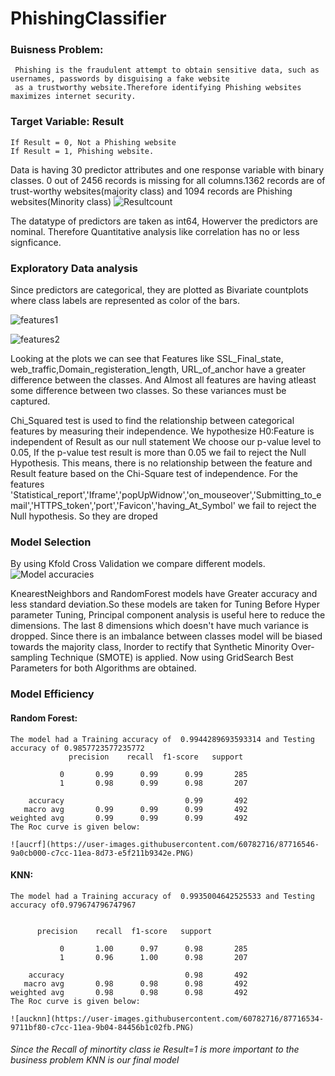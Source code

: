 # PhishingClassifier
### Buisness Problem:
     Phishing is the fraudulent attempt to obtain sensitive data, such as usernames, passwords by disguising a fake website
     as a trustworthy website.Therefore identifying Phishing websites maximizes internet security.
### Target Variable: Result
    If Result = 0, Not a Phishing website
    If Result = 1, Phishing website.
    
Data is having 30 predictor attributes and one response variable with binary classes. 0 out of 2456 records is missing for all columns.1362 records are of trust-worthy websites(majority class) and  1094 records are Phishing websites(Minority class)
![Resultcount](https://user-images.githubusercontent.com/60782716/87672405-84799500-c790-11ea-95cf-270642efe661.PNG)

The datatype of predictors are taken as int64, Howerver the predictors are nominal. Therefore Quantitative analysis like correlation has no or less signficance.

### Exploratory Data analysis
Since predictors are categorical, they are plotted as Bivariate countplots  where class labels are represented as color of the bars.

![features1](https://user-images.githubusercontent.com/60782716/87689485-e2fd3e00-c7a5-11ea-8f8d-7c3705bb7c92.PNG)

![features2](https://user-images.githubusercontent.com/60782716/87690496-2ad09500-c7a7-11ea-802c-7512518e5816.PNG)

Looking at the plots we can see that Features like SSL_Final_state, web_traffic,Domain_registeration_length, URL_of_anchor have a greater difference between the classes. 
And Almost all features are having atleast some difference between two classes. So these variances must be captured.



Chi_Squared test is used to find the relationship between categorical features by measuring their independence.
We hypothesize H0:Feature is independent of Result as our null statement
We choose our p-value level to 0.05, If the p-value test result is more than 0.05 we fail to reject the Null Hypothesis. This means, there is no relationship between the feature  and Result feature based on the Chi-Square test of independence.
For the features 'Statistical_report','Iframe','popUpWidnow','on_mouseover','Submitting_to_email','HTTPS_token','port','Favicon','having_At_Symbol' we fail to reject the Null hypothesis. So they are droped
### Model Selection
By using Kfold Cross Validation we compare different models.
![Model accuracies](https://user-images.githubusercontent.com/60782716/87711717-49458900-c7c5-11ea-9976-36e855051847.PNG)

KnearestNeighbors and RandomForest models have Greater accuracy and less standard deviation.So these models are taken for Tuning
Before Hyper parameter Tuning, Principal component analysis is useful here to reduce the dimensions. The last 8 dimensions which doesn't have much variance is dropped.
Since there is an imbalance between classes model will be biased towards the majority class, Inorder to rectify that Synthetic Minority Over-sampling Technique (SMOTE)  is applied.
Now using GridSearch Best Parameters for both Algorithms are obtained.

### Model Efficiency
 #### Random Forest:
    The model had a Training accuracy of  0.9944289693593314 and Testing accuracy of 0.9857723577235772
                 precision    recall  f1-score   support

               0       0.99      0.99      0.99       285
               1       0.98      0.99      0.98       207

        accuracy                           0.99       492
       macro avg       0.99      0.99      0.99       492
    weighted avg       0.99      0.99      0.99       492
    The Roc curve is given below:
    
    ![aucrf](https://user-images.githubusercontent.com/60782716/87716546-9a0cb000-c7cc-11ea-8d73-e5f211b9342e.PNG)
    
    
    
  #### KNN:
    The model had a Training accuracy of  0.9935004642525533 and Testing accuracy of0.979674796747967
    
    
          precision    recall  f1-score   support

               0       1.00      0.97      0.98       285
               1       0.96      1.00      0.98       207

        accuracy                           0.98       492
       macro avg       0.98      0.98      0.98       492
    weighted avg       0.98      0.98      0.98       492
    The Roc curve is given below:

    ![aucknn](https://user-images.githubusercontent.com/60782716/87716534-9711bf80-c7cc-11ea-9b04-84456b1c02fb.PNG)





###### Since the Recall of minortity class ie Result=1 is more important to the business problem KNN is our final model


 
